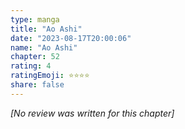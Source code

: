 ```yaml
---
type: manga
title: "Ao Ashi"
date: "2023-08-17T20:00:06"
name: "Ao Ashi"
chapter: 52
rating: 4
ratingEmoji: ⭐️⭐️⭐️⭐️
share: false
---
```


_[No review was written for this chapter]_
